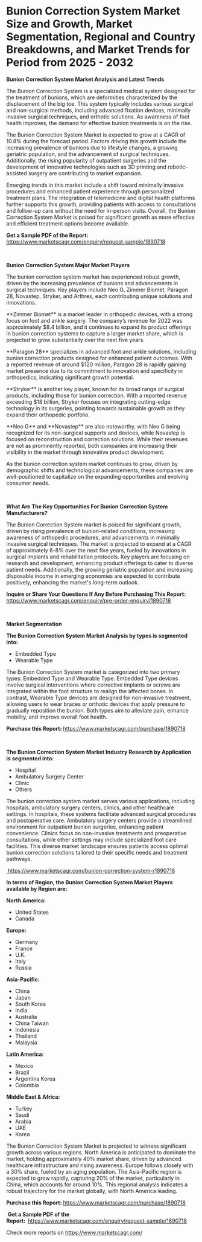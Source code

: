<p><h1>Bunion Correction System Market Size and Growth, Market Segmentation, Regional and Country Breakdowns, and Market Trends for Period from 2025 -  2032</h1></p><p><strong>Bunion Correction System Market Analysis and Latest Trends</strong></p>
<p><p>The Bunion Correction System is a specialized medical system designed for the treatment of bunions, which are deformities characterized by the displacement of the big toe. This system typically includes various surgical and non-surgical methods, including advanced fixation devices, minimally invasive surgical techniques, and orthotic solutions. As awareness of foot health improves, the demand for effective bunion treatments is on the rise.</p><p>The Bunion Correction System Market is expected to grow at a CAGR of 10.8% during the forecast period. Factors driving this growth include the increasing prevalence of bunions due to lifestyle changes, a growing geriatric population, and the advancement of surgical techniques. Additionally, the rising popularity of outpatient surgeries and the development of innovative technologies such as 3D printing and robotic-assisted surgery are contributing to market expansion. </p><p>Emerging trends in this market include a shift toward minimally invasive procedures and enhanced patient experience through personalized treatment plans. The integration of telemedicine and digital health platforms further supports this growth, providing patients with access to consultations and follow-up care without the need for in-person visits. Overall, the Bunion Correction System Market is poised for significant growth as more effective and efficient treatment options become available.</p></p>
<p><strong>Get a Sample PDF of the Report:&nbsp;</strong> <a href="https://www.marketscagr.com/enquiry/request-sample/1890718?utm_campaign=2520&utm_medium=2&utm_source=Github&utm_content=ia&utm_term=04032025&utm_id=bunion-correction-system">https://www.marketscagr.com/enquiry/request-sample/1890718</a></p>
<p>&nbsp;</p>
<p><strong>Bunion Correction System Major Market Players</strong></p>
<p><p>The bunion correction system market has experienced robust growth, driven by the increasing prevalence of bunions and advancements in surgical techniques. Key players include Neo G, Zimmer Biomet, Paragon 28, Novastep, Stryker, and Arthrex, each contributing unique solutions and innovations.</p><p>**Zimmer Biomet** is a market leader in orthopedic devices, with a strong focus on foot and ankle surgery. The company’s revenue for 2022 was approximately $8.4 billion, and it continues to expand its product offerings in bunion correction systems to capture a larger market share, which is projected to grow substantially over the next five years.</p><p>**Paragon 28** specializes in advanced foot and ankle solutions, including bunion correction products designed for enhanced patient outcomes. With a reported revenue of around $120 million, Paragon 28 is rapidly gaining market presence due to its commitment to innovation and specificity in orthopedics, indicating significant growth potential.</p><p>**Stryker** is another key player, known for its broad range of surgical products, including those for bunion correction. With a reported revenue exceeding $18 billion, Stryker focuses on integrating cutting-edge technology in its surgeries, pointing towards sustainable growth as they expand their orthopedic portfolio.</p><p>**Neo G** and **Novastep** are also noteworthy, with Neo G being recognized for its non-surgical supports and devices, while Novastep is focused on reconstruction and correction solutions. While their revenues are not as prominently reported, both companies are increasing their visibility in the market through innovative product development.</p><p>As the bunion correction system market continues to grow, driven by demographic shifts and technological advancements, these companies are well-positioned to capitalize on the expanding opportunities and evolving consumer needs.</p></p>
<p>&nbsp;</p>
<p><strong>What Are The Key Opportunities For Bunion Correction System Manufacturers?</strong></p>
<p><p>The Bunion Correction System market is poised for significant growth, driven by rising prevalence of bunion-related conditions, increasing awareness of orthopedic procedures, and advancements in minimally invasive surgical techniques. The market is projected to expand at a CAGR of approximately 6-8% over the next five years, fueled by innovations in surgical implants and rehabilitation protocols. Key players are focusing on research and development, enhancing product offerings to cater to diverse patient needs. Additionally, the growing geriatric population and increasing disposable income in emerging economies are expected to contribute positively, enhancing the market's long-term outlook.</p></p>
<p><strong>Inquire or Share Your Questions If Any Before Purchasing This Report:</strong> <a href="https://www.marketscagr.com/enquiry/pre-order-enquiry/1890718?utm_campaign=2520&utm_medium=2&utm_source=Github&utm_content=ia&utm_term=04032025&utm_id=bunion-correction-system">https://www.marketscagr.com/enquiry/pre-order-enquiry/1890718</a></p>
<p>&nbsp;</p>
<p><strong>Market Segmentation</strong></p>
<p><strong>The Bunion Correction System Market Analysis by types is segmented into:</strong></p>
<p><ul><li>Embedded Type</li><li>Wearable Type</li></ul></p>
<p><p>The Bunion Correction System market is categorized into two primary types: Embedded Type and Wearable Type. Embedded Type devices involve surgical interventions where corrective implants or screws are integrated within the foot structure to realign the affected bones. In contrast, Wearable Type devices are designed for non-invasive treatment, allowing users to wear braces or orthotic devices that apply pressure to gradually reposition the bunion. Both types aim to alleviate pain, enhance mobility, and improve overall foot health.</p></p>
<p><strong>Purchase this Report:&nbsp;</strong><a href="https://www.marketscagr.com/purchase/1890718?utm_campaign=2520&utm_medium=2&utm_source=Github&utm_content=ia&utm_term=04032025&utm_id=bunion-correction-system">https://www.marketscagr.com/purchase/1890718</a></p>
<p>&nbsp;</p>
<p><strong>The Bunion Correction System Market Industry Research by Application is segmented into:</strong></p>
<p><ul><li>Hospital</li><li>Ambulatory Surgery Center</li><li>Clinic</li><li>Others</li></ul></p>
<p><p>The bunion correction system market serves various applications, including hospitals, ambulatory surgery centers, clinics, and other healthcare settings. In hospitals, these systems facilitate advanced surgical procedures and postoperative care. Ambulatory surgery centers provide a streamlined environment for outpatient bunion surgeries, enhancing patient convenience. Clinics focus on non-invasive treatments and preoperative consultations, while other settings may include specialized foot care facilities. This diverse market landscape ensures patients access optimal bunion correction solutions tailored to their specific needs and treatment pathways.</p></p>
<p><a href="https://www.marketscagr.com/bunion-correction-system-r1890718?utm_campaign=2520&utm_medium=2&utm_source=Github&utm_content=ia&utm_term=04032025&utm_id=bunion-correction-system">&nbsp;https://www.marketscagr.com/bunion-correction-system-r1890718</a></p>
<p><strong>In terms of Region, the Bunion Correction System Market Players available by Region are:</strong></p>
<p>
    <p> <strong> North America: </strong>
        <ul>
            <li>United States</li>
            <li>Canada</li>
        </ul>
        </p> 
    <p> <strong> Europe: </strong>
        <ul>
            <li>Germany</li>
            <li>France</li>
            <li>U.K.</li>
            <li>Italy</li>
            <li>Russia</li>
        </ul>
        </p> 
    <p> <strong> Asia-Pacific: </strong>
        <ul>
            <li>China</li>
            <li>Japan</li>
            <li>South Korea</li>
            <li>India</li>
            <li>Australia</li>
            <li>China Taiwan</li>
            <li>Indonesia</li>
            <li>Thailand</li>
            <li>Malaysia</li>
        </ul>
        </p> 
    <p> <strong> Latin America: </strong>
        <ul>
            <li>Mexico</li>
            <li>Brazil</li>
            <li>Argentina Korea</li>
            <li>Colombia</li>
        </ul>
        </p> 
    <p> <strong> Middle East & Africa: </strong>
        <ul>
            <li>Turkey</li>
            <li>Saudi</li>
            <li>Arabia</li>
            <li>UAE</li>
            <li>Korea</li>
        </ul>
    </p>
    </p>
<p><p>The Bunion Correction System Market is projected to witness significant growth across various regions. North America is anticipated to dominate the market, holding approximately 40% market share, driven by advanced healthcare infrastructure and rising awareness. Europe follows closely with a 30% share, fueled by an aging population. The Asia-Pacific region is expected to grow rapidly, capturing 20% of the market, particularly in China, which accounts for around 10%. This regional analysis indicates a robust trajectory for the market globally, with North America leading.</p></p>
<p><strong>Purchase this Report: </strong><a href="https://www.marketscagr.com/purchase/1890718?utm_campaign=2520&utm_medium=2&utm_source=Github&utm_content=ia&utm_term=04032025&utm_id=bunion-correction-system">https://www.marketscagr.com/purchase/1890718</a></p>
<p>&nbsp;<strong>Get a Sample PDF of the Report:&nbsp;&nbsp;</strong><a href="https://www.marketscagr.com/enquiry/request-sample/1890718?utm_campaign=2520&utm_medium=2&utm_source=Github&utm_content=ia&utm_term=04032025&utm_id=bunion-correction-system">https://www.marketscagr.com/enquiry/request-sample/1890718</a></p>
<p><strong></strong></p>
<p>Check more reports on <a href="https://www.marketscagr.com/?utm_campaign=2520&utm_medium=2&utm_source=Github&utm_content=ia&utm_term=04032025&utm_id=bunion-correction-system">https://www.marketscagr.com/</a></p>